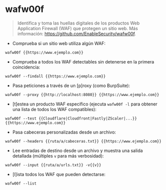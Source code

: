 # wafw00f

> Identifica y toma las huellas digitales de los productos Web Application Firewall (WAF) que protegen un sitio web.
> Más información: <https://github.com/EnableSecurity/wafw00f>.

- Comprueba si un sitio web utiliza algún WAF:

`wafw00f {{https://www.ejemplo.com}}`

- Comprueba a todos los WAF detectables sin detenerse en la primera coincidencia:

`wafw00f --findall {{https://www.ejemplo.com}}`

- Pasa peticiones a través de un [p]roxy (como BurpSuite):

`wafw00f --proxy {{http://localhost:8080}} {{https://www.ejemplo.com}}`

- [t]estea un producto WAF específico (ejecuta `wafw00f -l` para obtener una lista de todos los WAF compatibles):

`wafw00f --test {{Cloudflare|Cloudfront|Fastly|ZScaler|...}} {{https://www.ejemplo.com}}`

- Pasa cabeceras personalizadas desde un archivo:

`wafw00f --headers {{ruta/a/cabeceras.txt}} {{https://www.ejemplo.com}}`

- Lee entradas de destino desde un archivo y muestra una salida detallada (múltiples `v` para más verbosidad):

`wafw00f --input {{ruta/a/urls.txt}} -v{{v}}`

- [l]ista todos los WAF que pueden detectarse:

`wafw00f --list`
